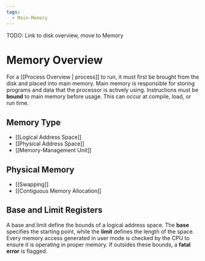 ```yaml
---
tags:
  - Main-Memory
---
```

TODO: Link to disk overview, move to Memory
# Memory Overview
For a [[Process Overview | process]] to run, it must first be brought from the disk and placed into main memory. Main memory is responsible for storing programs and data that the processor is actively using. Instructions must be **bound** to main memory before usage. This can occur at compile, load, or run time.
## Memory Type
* [[Logical Address Space]]
* [[Physical Address Space]]
* [[Memory-Management Unit]]
## Physical Memory
* [[Swapping]]
* [[Contiguous Memory Allocation]]

## Base and Limit Registers
A base and limit define the bounds of a logical address space. The **base** specifies the starting point, while the **limit** defines the length of the space. Every memory access generated in user mode is checked by the CPU to ensure it is operating in proper memory. If outsides these bounds, a **fatal error** is flagged.